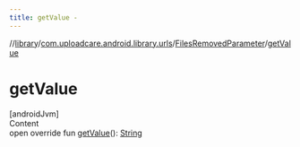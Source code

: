 ```yaml
---
title: getValue -
---
```

//[library](../../index.md)/[com.uploadcare.android.library.urls](../index.md)/[FilesRemovedParameter](index.md)/[getValue](get-value.md)



# getValue  
[androidJvm]  
Content  
open override fun [getValue](get-value.md)(): [String](https://kotlinlang.org/api/latest/jvm/stdlib/kotlin/-string/index.html)  



